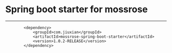 # Spring boot starter for mossrose
<hr>

```
		<dependency>
			<groupId>com.jiuxian</groupId>
			<artifactId>mossrose-spring-boot-starter</artifactId>
			<version>1.0.2-RELEASE</version>
		</dependency>
```